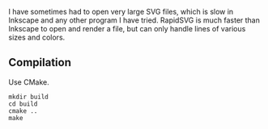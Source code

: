 I have sometimes had to open very large SVG files, which is slow in Inkscape and any other program I have tried. RapidSVG is much faster than Inkscape to open and render a file, but can only handle lines of various sizes and colors.

Compilation
-----------
Use CMake.
```
mkdir build
cd build
cmake ..
make
```
